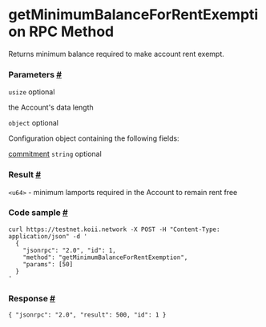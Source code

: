 # getMinimumBalanceForRentExemption RPC Method 

Returns minimum balance required to make account rent exempt.

### Parameters [#](#parameters)

`usize` optional

the Account's data length

`object` optional

Configuration object containing the following fields:

[commitment](/develop/rpcapi/intro#configuring-state-commitment) `string` optional

### Result [#](#result)

`<u64>` - minimum lamports required in the Account to remain rent free

### Code sample [#](#code-sample)

```
curl https://testnet.koii.network -X POST -H "Content-Type: application/json" -d '
  {
    "jsonrpc": "2.0", "id": 1,
    "method": "getMinimumBalanceForRentExemption",
    "params": [50]
  }
'
```


### Response [#](#response)

```
{ "jsonrpc": "2.0", "result": 500, "id": 1 }
```
